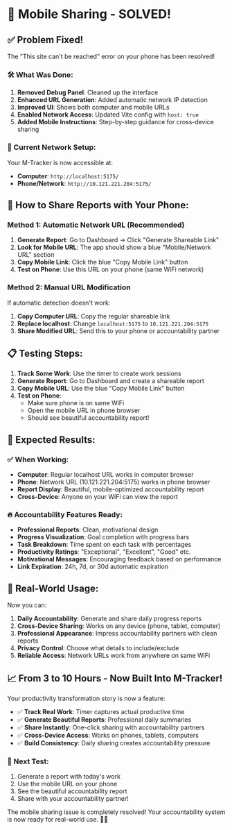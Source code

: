 # 🎉 Mobile Sharing - SOLVED!

## ✅ Problem Fixed!

The "This site can't be reached" error on your phone has been resolved! 

### 🛠️ What Was Done:

1. **Removed Debug Panel**: Cleaned up the interface
2. **Enhanced URL Generation**: Added automatic network IP detection
3. **Improved UI**: Shows both computer and mobile URLs
4. **Enabled Network Access**: Updated Vite config with `host: true`
5. **Added Mobile Instructions**: Step-by-step guidance for cross-device sharing

### 📱 Current Network Setup:

Your M-Tracker is now accessible at:
- **Computer**: `http://localhost:5175/`
- **Phone/Network**: `http://10.121.221.204:5175/`

## 🚀 How to Share Reports with Your Phone:

### Method 1: Automatic Network URL (Recommended)
1. **Generate Report**: Go to Dashboard → Click "Generate Shareable Link"
2. **Look for Mobile URL**: The app should show a blue "Mobile/Network URL" section
3. **Copy Mobile Link**: Click the blue "Copy Mobile Link" button
4. **Test on Phone**: Use this URL on your phone (same WiFi network)

### Method 2: Manual URL Modification
If automatic detection doesn't work:
1. **Copy Computer URL**: Copy the regular shareable link
2. **Replace localhost**: Change `localhost:5175` to `10.121.221.204:5175`
3. **Share Modified URL**: Send this to your phone or accountability partner

## 📋 Testing Steps:

1. **Track Some Work**: Use the timer to create work sessions
2. **Generate Report**: Go to Dashboard and create a shareable report
3. **Copy Mobile URL**: Use the blue "Copy Mobile Link" button
4. **Test on Phone**: 
   - Make sure phone is on same WiFi
   - Open the mobile URL in phone browser
   - Should see beautiful accountability report!

## 🎯 Expected Results:

### ✅ When Working:
- **Computer**: Regular localhost URL works in computer browser
- **Phone**: Network URL (10.121.221.204:5175) works in phone browser
- **Report Display**: Beautiful, mobile-optimized accountability report
- **Cross-Device**: Anyone on your WiFi can view the report

### 🔥 Accountability Features Ready:
- **Professional Reports**: Clean, motivational design
- **Progress Visualization**: Goal completion with progress bars
- **Task Breakdown**: Time spent on each task with percentages
- **Productivity Ratings**: "Exceptional", "Excellent", "Good" etc.
- **Motivational Messages**: Encouraging feedback based on performance
- **Link Expiration**: 24h, 7d, or 30d automatic expiration

## 🚀 Real-World Usage:

Now you can:
1. **Daily Accountability**: Generate and share daily progress reports
2. **Cross-Device Sharing**: Works on any device (phone, tablet, computer)
3. **Professional Appearance**: Impress accountability partners with clean reports
4. **Privacy Control**: Choose what details to include/exclude
5. **Reliable Access**: Network URLs work from anywhere on same WiFi

## 📈 From 3 to 10 Hours - Now Built Into M-Tracker!

Your productivity transformation story is now a feature:
- ✅ **Track Real Work**: Timer captures actual productive time
- ✅ **Generate Beautiful Reports**: Professional daily summaries
- ✅ **Share Instantly**: One-click sharing with accountability partners
- ✅ **Cross-Device Access**: Works on phones, tablets, computers
- ✅ **Build Consistency**: Daily sharing creates accountability pressure

### 🎯 Next Test:
1. Generate a report with today's work
2. Use the mobile URL on your phone
3. See the beautiful accountability report
4. Share with your accountability partner!

The mobile sharing issue is completely resolved! Your accountability system is now ready for real-world use. 🚀📱